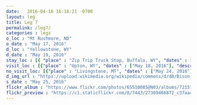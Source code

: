 ```yaml
---
date:   2016-04-10 16:16:21 -0700
layout: leg
title: Leg 7
permalink: /leg7/
categories : legs
o_loc : "Mt Rushmore, ND"
o_date : "May 17, 2016"
d_loc : "Yellowstone, WY"
d_date : "May 19, 2016"
stay_loc : [{ "place" : "Zip Trip Truck Stop, Buffalo, WY", "dates" : ["May 17, 2016"]},{ "place" : "Fishing Bridge Campground, Yellowstone, WY", "dates" : ["May 19, 2016","May 20, 2016","May 21, 2016"]},{ "place" : "Norris Campground, Yellowstone, WY", "dates" : ["May 22, 2016"]},{ "place" : "Mammoth Hot Springs Campground, Yellowstone, WY", "dates" : ["May 23, 2016"]},{ "place" : "Madison Campground, Yellowstone, WY", "dates" : ["May 24, 2016"]}]
visit_loc : [{"place" : "Upton, WY", "dates" : ["May 18, 2016"], "description" : "Thunder Basin National Grassland", "url" : "https://en.wikipedia.org/wiki/Thunder_Basin_National_Grassland" },{"place" : "Devil's Tower, WY", "dates" : ["May 18, 2016"], "description" : "Devil's Tower National Monument", "url" : "https://en.wikipedia.org/wiki/Devils_Tower" },{"place" : "Bighorn Mountain, WY", "dates" : ["May 19, 2016"], "description" : "Bighorn National Forest", "url" : "https://en.wikipedia.org/wiki/Bighorn_Canyon_National_Recreation_Area" },{"place" : "Cody, WY", "dates" : ["May 19, 2016"], "description" : "Buffalo Bill Center of the West", "url" : "https://centerofthewest.org/" },{"place" : "Yellowstone, WY", "dates" : ["May 20, 2016"], "description" : "Yellowstone National Park (more details to come)", "url" : "https://en.wikipedia.org/wiki/Yellowstone_National_Park" }]
no_visit_loc: [{"place" : "Livingstone, MT", "dates" : ["May 24, 2016"], "description" : "Livingston", "url" : "https://en.wikipedia.org/wiki/Livingston,_Montana", "img_url" : "https://upload.wikimedia.org/wikipedia/commons/3/3b/LivingstonMontana.jpg" }]
d_img_url : "https://upload.wikimedia.org/wikipedia/commons/d/d8/Bison_in_Yellowstone_National_Park.JPG"
s_date : "May 25, 2016"
flickr_album : "https://www.flickr.com/photos/65510085@N03/albums/72157668887808162"
flickr_preview : "https://c1.staticflickr.com/8/7443/27369466872_c37aa40e08_q.jpg"
---
```

